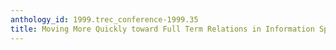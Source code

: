 ```yaml
---
anthology_id: 1999.trec_conference-1999.35
title: Moving More Quickly toward Full Term Relations in Information Space
---
```

